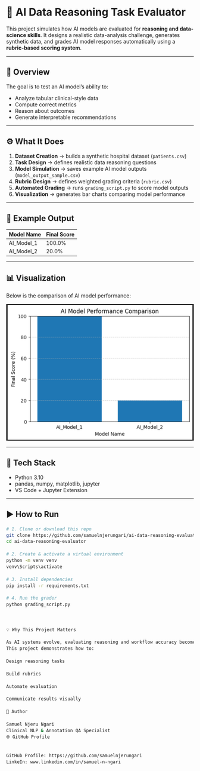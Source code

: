# 🧠 AI Data Reasoning Task Evaluator

This project simulates how AI models are evaluated for **reasoning and data-science skills**. 
It designs a realistic data-analysis challenge, generates synthetic data, and grades AI model responses automatically using a **rubric-based scoring system**.

---

## 🏥 Overview

The goal is to test an AI model’s ability to:
- Analyze tabular clinical-style data
- Compute correct metrics
- Reason about outcomes
- Generate interpretable recommendations

---

## ⚙️ What It Does

1. **Dataset Creation** → builds a synthetic hospital dataset (`patients.csv`)  
2. **Task Design** → defines realistic data reasoning questions  
3. **Model Simulation** → saves example AI model outputs (`model_output_sample.csv`)  
4. **Rubric Design** → defines weighted grading criteria (`rubric.csv`)  
5. **Automated Grading** → runs `grading_script.py` to score model outputs  
6. **Visualization** → generates bar charts comparing model performance  

---

## 🧾 Example Output

| Model Name | Final Score |
|-------------|--------------|
| AI_Model_1  | 100.0% |
| AI_Model_2  | 20.0%  |

---

## 📊 Visualization

Below is the comparison of AI model performance:

![AI Model Performance Chart](ai-data-reasoning-evaluator.png)

---

## 🧠 Tech Stack

- Python 3.10  
- pandas, numpy, matplotlib, jupyter  
- VS Code + Jupyter Extension  

---

## ▶️ How to Run

```bash
# 1. Clone or download this repo
git clone https://github.com/samuelnjerungari/ai-data-reasoning-evaluator
cd ai-data-reasoning-evaluator

# 2. Create & activate a virtual environment
python -m venv venv
venv\Scripts\activate

# 3. Install dependencies
pip install -r requirements.txt

# 4. Run the grader
python grading_script.py



💡 Why This Project Matters

As AI systems evolve, evaluating reasoning and workflow accuracy becomes essential for safe, aligned, and interpretable AI behavior.
This project demonstrates how to:

Design reasoning tasks

Build rubrics

Automate evaluation

Communicate results visually

👤 Author

Samuel Njeru Ngari
Clinical NLP & Annotation QA Specialist
🌐 GitHub Profile


GitHub Profile: https://github.com/samuelnjerungari
LinkeIn: www.linkedin.com/in/samuel-n-ngari



